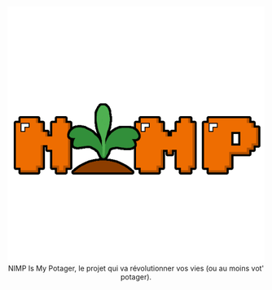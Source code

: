 <p align="center"><img src="logo.gif" alt="logo"/>
<br />NIMP Is My Potager, le projet qui va révolutionner vos vies (ou au moins vot' potager).</p>

